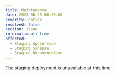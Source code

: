 ```yaml
---
title: Maintenance
date: 2023-06-25 08:35:00
severity: notice
resolved: false
section: issue
informational: true
affected:
  - Staging Appservice
  - Staging Synapse
  - Staging Documentation
---
```


The staging deployment is unavailable at this time
